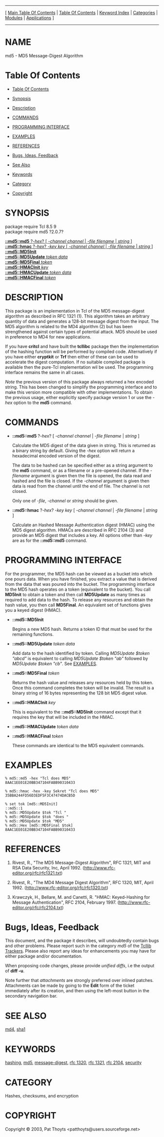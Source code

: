 
[//000000001]: # (md5 \- MD5 Message\-Digest Algorithm)
[//000000002]: # (Generated from file 'md5\.man' by tcllib/doctools with format 'markdown')
[//000000003]: # (Copyright &copy; 2003, Pat Thoyts <patthoyts@users\.sourceforge\.net>)
[//000000004]: # (md5\(n\) 2\.0\.8 tcllib "MD5 Message\-Digest Algorithm")

<hr> [ <a href="../../../../toc.md">Main Table Of Contents</a> &#124; <a
href="../../../toc.md">Table Of Contents</a> &#124; <a
href="../../../../index.md">Keyword Index</a> &#124; <a
href="../../../../toc0.md">Categories</a> &#124; <a
href="../../../../toc1.md">Modules</a> &#124; <a
href="../../../../toc2.md">Applications</a> ] <hr>

# NAME

md5 \- MD5 Message\-Digest Algorithm

# <a name='toc'></a>Table Of Contents

  - [Table Of Contents](#toc)

  - [Synopsis](#synopsis)

  - [Description](#section1)

  - [COMMANDS](#section2)

  - [PROGRAMMING INTERFACE](#section3)

  - [EXAMPLES](#section4)

  - [REFERENCES](#section5)

  - [Bugs, Ideas, Feedback](#section6)

  - [See Also](#seealso)

  - [Keywords](#keywords)

  - [Category](#category)

  - [Copyright](#copyright)

# <a name='synopsis'></a>SYNOPSIS

package require Tcl 8\.5 9  
package require md5 ?2\.0\.7?  

[__::md5::md5__ ?*\-hex*? \[ *\-channel channel* &#124; *\-file filename* &#124; *string* \]](#1)  
[__::md5::hmac__ ?*\-hex*? *\-key key* \[ *\-channel channel* &#124; *\-file filename* &#124; *string* \]](#2)  
[__::md5::MD5Init__](#3)  
[__::md5::MD5Update__ *token* *data*](#4)  
[__::md5::MD5Final__ *token*](#5)  
[__::md5::HMACInit__ *key*](#6)  
[__::md5::HMACUpdate__ *token* *data*](#7)  
[__::md5::HMACFinal__ *token*](#8)  

# <a name='description'></a>DESCRIPTION

This package is an implementation in Tcl of the MD5 message\-digest algorithm as
described in RFC 1321 \(1\)\. This algorithm takes an arbitrary quantity of data
and generates a 128\-bit message digest from the input\. The MD5 algorithm is
related to the MD4 algorithm \(2\) but has been strengthened against certain types
of potential attack\. MD5 should be used in preference to MD4 for new
applications\.

If you have __critcl__ and have built the __tcllibc__ package then the
implementation of the hashing function will be performed by compiled code\.
Alternatively if you have either __cryptkit__ or __Trf__ then either of
these can be used to accelerate the digest computation\. If no suitable compiled
package is available then the pure\-Tcl implementation wil be used\. The
programming interface remains the same in all cases\.

*Note* the previous version of this package always returned a hex encoded
string\. This has been changed to simplify the programming interface and to make
this version more compatible with other implementations\. To obtain the previous
usage, either explicitly specify package version 1 or use the *\-hex* option to
the __md5__ command\.

# <a name='section2'></a>COMMANDS

  - <a name='1'></a>__::md5::md5__ ?*\-hex*? \[ *\-channel channel* &#124; *\-file filename* &#124; *string* \]

    Calculate the MD5 digest of the data given in string\. This is returned as a
    binary string by default\. Giving the *\-hex* option will return a
    hexadecimal encoded version of the digest\.

    The data to be hashed can be specified either as a string argument to the
    __md5__ command, or as a filename or a pre\-opened channel\. If the
    *\-filename* argument is given then the file is opened, the data read and
    hashed and the file is closed\. If the *\-channel* argument is given then
    data is read from the channel until the end of file\. The channel is not
    closed\.

    Only one of *\-file*, *\-channel* or *string* should be given\.

  - <a name='2'></a>__::md5::hmac__ ?*\-hex*? *\-key key* \[ *\-channel channel* &#124; *\-file filename* &#124; *string* \]

    Calculate an Hashed Message Authentication digest \(HMAC\) using the MD5
    digest algorithm\. HMACs are described in RFC 2104 \(3\) and provide an MD5
    digest that includes a key\. All options other than *\-key* are as for the
    __::md5::md5__ command\.

# <a name='section3'></a>PROGRAMMING INTERFACE

For the programmer, the MD5 hash can be viewed as a bucket into which one pours
data\. When you have finished, you extract a value that is derived from the data
that was poured into the bucket\. The programming interface to the MD5 hash
operates on a token \(equivalent to the bucket\)\. You call __MD5Init__ to
obtain a token and then call __MD5Update__ as many times as required to add
data to the hash\. To release any resources and obtain the hash value, you then
call __MD5Final__\. An equivalent set of functions gives you a keyed digest
\(HMAC\)\.

  - <a name='3'></a>__::md5::MD5Init__

    Begins a new MD5 hash\. Returns a token ID that must be used for the
    remaining functions\.

  - <a name='4'></a>__::md5::MD5Update__ *token* *data*

    Add data to the hash identified by token\. Calling *MD5Update $token
    "abcd"* is equivalent to calling *MD5Update $token "ab"* followed by
    *MD5Update $token "cb"*\. See [EXAMPLES](#section4)\.

  - <a name='5'></a>__::md5::MD5Final__ *token*

    Returns the hash value and releases any resources held by this token\. Once
    this command completes the token will be invalid\. The result is a binary
    string of 16 bytes representing the 128 bit MD5 digest value\.

  - <a name='6'></a>__::md5::HMACInit__ *key*

    This is equivalent to the __::md5::MD5Init__ command except that it
    requires the key that will be included in the HMAC\.

  - <a name='7'></a>__::md5::HMACUpdate__ *token* *data*

  - <a name='8'></a>__::md5::HMACFinal__ *token*

    These commands are identical to the MD5 equivalent commands\.

# <a name='section4'></a>EXAMPLES

    % md5::md5 -hex "Tcl does MD5"
    8AAC1EE01E20BB347104FABB90310433

    % md5::hmac -hex -key Sekret "Tcl does MD5"
    35BBA244FD56D3EDF5F3C47474DACB5D

    % set tok [md5::MD5Init]
    ::md5::1
    % md5::MD5Update $tok "Tcl "
    % md5::MD5Update $tok "does "
    % md5::MD5Update $tok "MD5"
    % md5::Hex [md5::MD5Final $tok]
    8AAC1EE01E20BB347104FABB90310433

# <a name='section5'></a>REFERENCES

  1. Rivest, R\., "The MD5 Message\-Digest Algorithm", RFC 1321, MIT and RSA Data
     Security, Inc, April 1992\.
     \([http://www\.rfc\-editor\.org/rfc/rfc1321\.txt](http://www\.rfc\-editor\.org/rfc/rfc1321\.txt)\)

  1. Rivest, R\., "The MD4 Message Digest Algorithm", RFC 1320, MIT, April 1992\.
     \([http://www\.rfc\-editor\.org/rfc/rfc1320\.txt](http://www\.rfc\-editor\.org/rfc/rfc1320\.txt)\)

  1. Krawczyk, H\., Bellare, M\. and Canetti, R\. "HMAC: Keyed\-Hashing for Message
     Authentication", RFC 2104, February 1997\.
     \([http://www\.rfc\-editor\.org/rfc/rfc2104\.txt](http://www\.rfc\-editor\.org/rfc/rfc2104\.txt)\)

# <a name='section6'></a>Bugs, Ideas, Feedback

This document, and the package it describes, will undoubtedly contain bugs and
other problems\. Please report such in the category *md5* of the [Tcllib
Trackers](http://core\.tcl\.tk/tcllib/reportlist)\. Please also report any ideas
for enhancements you may have for either package and/or documentation\.

When proposing code changes, please provide *unified diffs*, i\.e the output of
__diff \-u__\.

Note further that *attachments* are strongly preferred over inlined patches\.
Attachments can be made by going to the __Edit__ form of the ticket
immediately after its creation, and then using the left\-most button in the
secondary navigation bar\.

# <a name='seealso'></a>SEE ALSO

[md4](\.\./md4/md4\.md), [sha1](\.\./sha1/sha1\.md)

# <a name='keywords'></a>KEYWORDS

[hashing](\.\./\.\./\.\./\.\./index\.md\#hashing),
[md5](\.\./\.\./\.\./\.\./index\.md\#md5),
[message\-digest](\.\./\.\./\.\./\.\./index\.md\#message\_digest), [rfc
1320](\.\./\.\./\.\./\.\./index\.md\#rfc\_1320), [rfc
1321](\.\./\.\./\.\./\.\./index\.md\#rfc\_1321), [rfc
2104](\.\./\.\./\.\./\.\./index\.md\#rfc\_2104),
[security](\.\./\.\./\.\./\.\./index\.md\#security)

# <a name='category'></a>CATEGORY

Hashes, checksums, and encryption

# <a name='copyright'></a>COPYRIGHT

Copyright &copy; 2003, Pat Thoyts <patthoyts@users\.sourceforge\.net>
